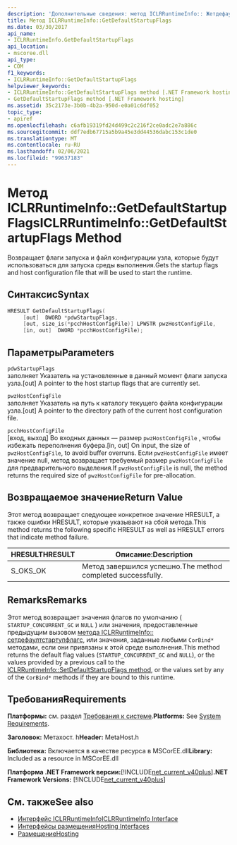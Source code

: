 ```yaml
---
description: 'Дополнительные сведения: метод ICLRRuntimeInfo:: Жетдефаултстартупфлагс'
title: Метод ICLRRuntimeInfo::GetDefaultStartupFlags
ms.date: 03/30/2017
api_name:
- ICLRRuntimeInfo.GetDefaultStartupFlags
api_location:
- mscoree.dll
api_type:
- COM
f1_keywords:
- ICLRRuntimeInfo::GetDefaultStartupFlags
helpviewer_keywords:
- ICLRRuntimeInfo::GetDefaultStartupFlags method [.NET Framework hosting]
- GetDefaultStartupFlags method [.NET Framework hosting]
ms.assetid: 35c2173e-3b0b-4b2a-950d-e0a01c6df052
topic_type:
- apiref
ms.openlocfilehash: c6afb19319fd24d499c2c216f2ce0adc2e7a886c
ms.sourcegitcommit: ddf7edb67715a5b9a45e3dd44536dabc153c1de0
ms.translationtype: MT
ms.contentlocale: ru-RU
ms.lasthandoff: 02/06/2021
ms.locfileid: "99637183"
---
```

# <a name="iclrruntimeinfogetdefaultstartupflags-method"></a><span data-ttu-id="e1430-103">Метод ICLRRuntimeInfo::GetDefaultStartupFlags</span><span class="sxs-lookup"><span data-stu-id="e1430-103">ICLRRuntimeInfo::GetDefaultStartupFlags Method</span></span>

<span data-ttu-id="e1430-104">Возвращает флаги запуска и файл конфигурации узла, которые будут использоваться для запуска среды выполнения.</span><span class="sxs-lookup"><span data-stu-id="e1430-104">Gets the startup flags and host configuration file that will be used to start the runtime.</span></span>  
  
## <a name="syntax"></a><span data-ttu-id="e1430-105">Синтаксис</span><span class="sxs-lookup"><span data-stu-id="e1430-105">Syntax</span></span>  
  
```cpp  
HRESULT GetDefaultStartupFlags(  
     [out]  DWORD *pdwStartupFlags,  
     [out, size_is(*pcchHostConfigFile)] LPWSTR pwzHostConfigFile,  
     [in, out]  DWORD *pcchHostConfigFile);  
```  
  
## <a name="parameters"></a><span data-ttu-id="e1430-106">Параметры</span><span class="sxs-lookup"><span data-stu-id="e1430-106">Parameters</span></span>  

 `pdwStartupFlags`  
 <span data-ttu-id="e1430-107">заполняет Указатель на установленные в данный момент флаги запуска узла.</span><span class="sxs-lookup"><span data-stu-id="e1430-107">[out] A pointer to the host startup flags that are currently set.</span></span>  
  
 `pwzHostConfigFile`  
 <span data-ttu-id="e1430-108">заполняет Указатель на путь к каталогу текущего файла конфигурации узла.</span><span class="sxs-lookup"><span data-stu-id="e1430-108">[out] A pointer to the directory path of the current host configuration file.</span></span>  
  
 `pcchHostConfigFile`  
 <span data-ttu-id="e1430-109">[вход, выход] Во входных данных — размер `pwzHostConfigFile` , чтобы избежать переполнения буфера.</span><span class="sxs-lookup"><span data-stu-id="e1430-109">[in, out] On input, the size of `pwzHostConfigFile`, to avoid buffer overruns.</span></span> <span data-ttu-id="e1430-110">Если `pwzHostConfigFile` имеет значение null, метод возвращает требуемый размер `pwzHostConfigFile` для предварительного выделения.</span><span class="sxs-lookup"><span data-stu-id="e1430-110">If `pwzHostConfigFile` is null, the method returns the required size of `pwzHostConfigFile` for pre-allocation.</span></span>  
  
## <a name="return-value"></a><span data-ttu-id="e1430-111">Возвращаемое значение</span><span class="sxs-lookup"><span data-stu-id="e1430-111">Return Value</span></span>  

 <span data-ttu-id="e1430-112">Этот метод возвращает следующее конкретное значение HRESULT, а также ошибки HRESULT, которые указывают на сбой метода.</span><span class="sxs-lookup"><span data-stu-id="e1430-112">This method returns the following specific HRESULT as well as HRESULT errors that indicate method failure.</span></span>  
  
|<span data-ttu-id="e1430-113">HRESULT</span><span class="sxs-lookup"><span data-stu-id="e1430-113">HRESULT</span></span>|<span data-ttu-id="e1430-114">Описание:</span><span class="sxs-lookup"><span data-stu-id="e1430-114">Description</span></span>|  
|-------------|-----------------|  
|<span data-ttu-id="e1430-115">S_OK</span><span class="sxs-lookup"><span data-stu-id="e1430-115">S_OK</span></span>|<span data-ttu-id="e1430-116">Метод завершился успешно.</span><span class="sxs-lookup"><span data-stu-id="e1430-116">The method completed successfully.</span></span>|  
  
## <a name="remarks"></a><span data-ttu-id="e1430-117">Remarks</span><span class="sxs-lookup"><span data-stu-id="e1430-117">Remarks</span></span>  

 <span data-ttu-id="e1430-118">Этот метод возвращает значения флагов по умолчанию ( `STARTUP_CONCURRENT_GC` и `NULL` ) или значения, предоставленные предыдущим вызовом [метода ICLRRuntimeInfo:: сетдефаултстартупфлагс](iclrruntimeinfo-setdefaultstartupflags-method.md), или значения, заданные любыми `CorBind*` методами, если они привязаны к этой среде выполнения.</span><span class="sxs-lookup"><span data-stu-id="e1430-118">This method returns the default flag values (`STARTUP_CONCURRENT_GC` and `NULL`), or the values provided by a previous call to the [ICLRRuntimeInfo::SetDefaultStartupFlags method](iclrruntimeinfo-setdefaultstartupflags-method.md), or the values set by any of the `CorBind*` methods if they are bound to this runtime.</span></span>  
  
## <a name="requirements"></a><span data-ttu-id="e1430-119">Требования</span><span class="sxs-lookup"><span data-stu-id="e1430-119">Requirements</span></span>  

 <span data-ttu-id="e1430-120">**Платформы:** см. раздел [Требования к системе](../../get-started/system-requirements.md).</span><span class="sxs-lookup"><span data-stu-id="e1430-120">**Platforms:** See [System Requirements](../../get-started/system-requirements.md).</span></span>  
  
 <span data-ttu-id="e1430-121">**Заголовок:** Метахост. h</span><span class="sxs-lookup"><span data-stu-id="e1430-121">**Header:** MetaHost.h</span></span>  
  
 <span data-ttu-id="e1430-122">**Библиотека:** Включается в качестве ресурса в MSCorEE.dll</span><span class="sxs-lookup"><span data-stu-id="e1430-122">**Library:** Included as a resource in MSCorEE.dll</span></span>  
  
 <span data-ttu-id="e1430-123">**Платформа .NET Framework версии:**[!INCLUDE[net_current_v40plus](../../../../includes/net-current-v40plus-md.md)]</span><span class="sxs-lookup"><span data-stu-id="e1430-123">**.NET Framework Versions:** [!INCLUDE[net_current_v40plus](../../../../includes/net-current-v40plus-md.md)]</span></span>  
  
## <a name="see-also"></a><span data-ttu-id="e1430-124">См. также</span><span class="sxs-lookup"><span data-stu-id="e1430-124">See also</span></span>

- [<span data-ttu-id="e1430-125">Интерфейс ICLRRuntimeInfo</span><span class="sxs-lookup"><span data-stu-id="e1430-125">ICLRRuntimeInfo Interface</span></span>](iclrruntimeinfo-interface.md)
- [<span data-ttu-id="e1430-126">Интерфейсы размещения</span><span class="sxs-lookup"><span data-stu-id="e1430-126">Hosting Interfaces</span></span>](hosting-interfaces.md)
- [<span data-ttu-id="e1430-127">Размещение</span><span class="sxs-lookup"><span data-stu-id="e1430-127">Hosting</span></span>](index.md)
